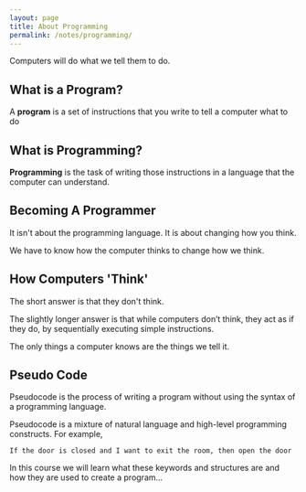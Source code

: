 ```yaml
---
layout: page
title: About Programming
permalink: /notes/programming/
---
```



Computers will do what we tell them to do.


What is a Program?
------------------

A __program__ is a set of instructions that you write to tell a computer what to do


What is Programming?
--------------------

__Programming__ is the task of writing those instructions in a language that the computer can understand.


Becoming A Programmer
---------------------

It isn't about the programming language. It is about changing how you think.

We have to know how the computer thinks to change how we think.


How Computers 'Think'
---------------------

The short answer is that they don't think.

The slightly longer answer is that while computers don’t think, they act as if they do, by sequentially executing simple instructions.

The only things a computer knows are the things we tell it.


Pseudo Code
-----------

Pseudocode is the process of writing a program without using the syntax of a programming language.

Pseudocode is a mixture of natural language and high-level programming constructs. For example,

	If the door is closed and I want to exit the room, then open the door

In this course we will learn what these keywords and structures are and how they are used to create a program...